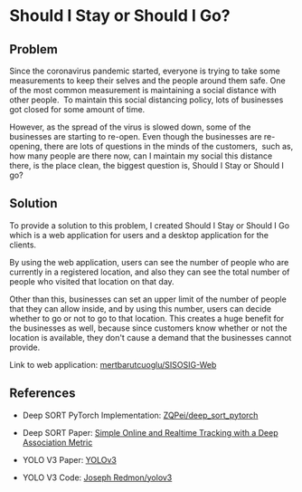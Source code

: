 # Should I Stay or Should I Go?

## Problem
Since the coronavirus pandemic started, everyone is trying to take some measurements to keep their selves and the people around them safe. One of the most common measurement is maintaining a social distance with other people. 
To maintain this social distancing policy, lots of businesses got closed for some amount of time. 

However, as the spread of the virus is slowed down, some of the businesses are starting to re-open.
Even though the businesses are re-opening, there are lots of questions in the minds of the customers, 
such as, how many people are there now, can I maintain my social this distance there, is the place clean,
the biggest question is, Should I Stay or Should I go?

## Solution
To provide a solution to this problem, I created Should I Stay or Should I Go which is a web application for users and a desktop application for the clients.

By using the web application, users can see the number of people who are currently in a registered location, and also they can see the total number of people who visited that location on that day. 

Other than this, businesses can set an upper limit of the number of people that they can allow inside, and by using this number, 
users can decide whether to go or not to go to that location. This creates a huge benefit for the businesses as well, because since customers know whether or not the location is available, they don't cause a demand that the businesses cannot provide.

Link to web application: [mertbarutcuoglu/SISOSIG-Web](https://github.com/mertbarutcuoglu/SISOSIG-Web)

## References

- Deep SORT PyTorch Implementation: [ZQPei/deep_sort_pytorch](https://github.com/ZQPei/deep_sort_pytorch)

- Deep SORT Paper: [Simple Online and Realtime Tracking with a Deep Association Metric](https://arxiv.org/abs/1703.07402)

- YOLO V3 Paper: [YOLOv3](https://pjreddie.com/media/files/papers/YOLOv3.pdf)

- YOLO V3 Code: [Joseph Redmon/yolov3](https://pjreddie.com/darknet/yolo/)
